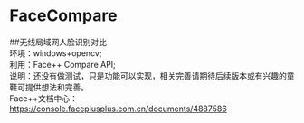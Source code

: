 # FaceCompare
##无线局域网人脸识别对比  
 环境：windows+opencv;    
 利用：Face++ Compare API;  
 说明：还没有做测试，只是功能可以实现，相关完善请期待后续版本或有兴趣的童鞋可提供想法和完善。  
 Face++文档中心：https://console.faceplusplus.com.cn/documents/4887586  
